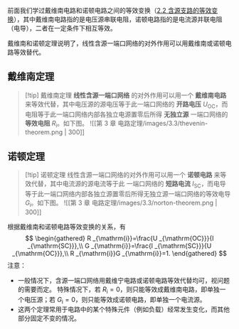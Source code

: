 前面我们学过戴维南电路和诺顿电路之间的等效变换（[2.2 含源支路的等效变换](第%202%20章%20线性直流电路/2.2%20含源支路的等效变换.md)），其中戴维南电路指的是电压源串联电阻，诺顿电路指的是电流源并联电阻（电导），二者在一定条件下相互等效。

戴维南和诺顿定理说明了，线性含源一端口网络的对外作用可以用戴维南或诺顿电路等效替代。
## 戴维南定理

> [!tip] 戴维南定理
> **线性含源一端口网络** 的对外作用可以用一个 **戴维南电路** 来等效代替，其中电压源的源电压等于此一端口网络的 **开路电压** $U _{\mathrm{OC}}$，而电阻等于此一端口网络内部各独立电源置零后所得 **无独立源** 一端口网络的 **等效电阻** $R _{\mathrm{i}}$。如下图。
> ![[第 3 章 电路定理/images/3.3/thevenin-theorem.png | 300]]
## 诺顿定理

> [!tip] 诺顿定理
> 线性含源一端口网络的对外作用可以用一个 **诺顿电路** 来等效代替，其中电流源的源电流等于此 一端口网络的 **短路电流** $I _{\mathrm{SC}}$，而电导等于此一端口网络内部各独立源置零后所得无独立源一端口网络的等效电导 $G _{\mathrm{i}}$。如下图。
> ![[第 3 章 电路定理/images/3.3/norton-theorem.png | 300]]

根据戴维南和诺顿电路等效变换的关系，有$$
\begin{gathered}
	R _{\mathrm{i}}=\frac{U _{\mathrm{OC}}}{I _{\mathrm{SC}}},\\
	G _{\mathrm{i}}=\frac{I _{\mathrm{SC}}}{U _{\mathrm{OC}}},\\
	R _{\mathrm{i}}G _{\mathrm{i}}=1.
\end{gathered}
$$
注意：
- 一般情况下，含源一端口网络用戴维宁电路或诺顿电路等效代替均可，视问题的需要而定。
  特殊情况下，若 $R _{\mathrm{i}}=0$，则只能等效成戴维南电路，即单独一个电压源；若 $G _{\mathrm{i}}=0$，则只能等效成诺顿电路，即单独一个电流源。
- 这两个定理常用于电路中的某个特殊元件（例如负载）经常发生变化，而其他部分固定不变的情况。
